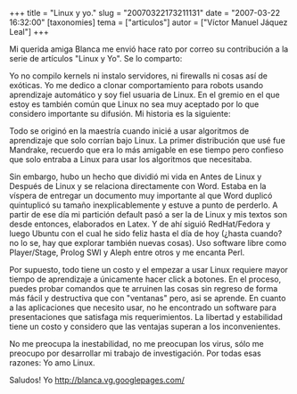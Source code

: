 +++
title = "Linux y yo."
slug = "20070322173211131"
date = "2007-03-22 16:32:00"
[taxonomies]
tema = ["articulos"]
autor = ["Víctor Manuel Jáquez Leal"]
+++

Mi querida amiga Blanca me envió hace rato por correo su contribución a
la serie de artículos "Linux y Yo". Se lo comparto:

Yo no compilo kernels ni instalo servidores, ni firewalls ni cosas así
de exóticas. Yo me dedico a clonar comportamiento para robots usando
aprendizaje automático y soy fiel usuaria de Linux. En el gremio en el
que estoy es también común que Linux no sea muy aceptado por lo que
considero importante su difusión. Mi historia es la siguiente:

<!-- more -->
Todo se originó en la maestría cuando inicié a usar algoritmos de
aprendizaje que solo corrían bajo Linux. La primer distribución que usé
fue Mandrake, recuerdo que era lo más amigable en ese tiempo pero
confieso que solo entraba a Linux para usar los algoritmos que
necesitaba.

Sin embargo, hubo un hecho que dividió mi vida en Antes de Linux y
Después de Linux y se relaciona directamente con Word. Estaba en la
víspera de entregar un documento muy importante al que Word duplicó
quintuplicó su tamaño inexplicablemente y estuve a punto de perderlo. A
partir de ese día mi partición default pasó a ser la de Linux y mis
textos son desde entonces, elaborados en Latex. Y de ahí siguió
RedHat/Fedora y luego Ubuntu con el cual he sido feliz hasta el día de
hoy (¿hasta cuando? no lo se, hay que explorar también nuevas cosas).
Uso software libre como Player/Stage, Prolog SWI y Aleph entre otros y
me encanta Perl.

Por supuesto, todo tiene un costo y el empezar a usar Linux requiere
mayor tiempo de aprendizaje a únicamente hacer click a botones. En el
proceso, puedes probar comandos que te arruinen las cosas sin regreso de
forma más fácil y destructiva que con "ventanas" pero, asi se aprende.
En cuanto a las aplicaciones que necesito usar, no he encontrado un
software para presentaciones que satisfaga mis requerimientos. La
libertad y estabilidad tiene un costo y considero que las ventajas
superan a los inconvenientes.

No me preocupa la inestabilidad, no me preocupan los virus, sólo me
preocupo por desarrollar mi trabajo de investigación. Por todas esas
razones: Yo amo Linux.

Saludos! Yo
<a href="http://blanca.vg.googlepages.com/">http://blanca.vg.googlepages.com/</a>

